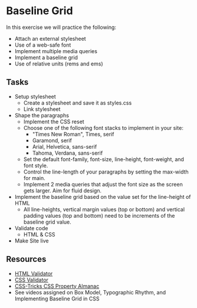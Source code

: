 # Baseline Grid
In this exercise we will practice the following:
- Attach an external stylesheet
- Use of a web-safe font
- Implement multiple media queries
- Implement a baseline grid
- Use of relative units (rems and ems)

## Tasks
- Setup stylesheet
  - Create a stylesheet and save it as styles.css
  - Link stylesheet
- Shape the paragraphs
  - Implement the CSS reset
  - Choose one of the following font stacks to implement in your site:
    - "Times New Roman", Times, serif
    - Garamond, serif
    - Arial, Helvetica, sans-serif
    - Tahoma, Verdana, sans-serif
  - Set the default font-family, font-size, line-height, font-weight, and font style. 
  - Control the line-length of your paragraphs by setting the max-width for main.
  - Implement 2 media queries that adjust the font size as the screen gets larger. Aim for fluid design.
- Implement the baseline grid based on the value set for the line-height of HTML
  - All line-heights, vertical margin values (top or bottom) and vertical padding values (top and bottom) need to be increments of the baseline grid value. 
- Validate code
  - HTML & CSS
- Make Site live 

## Resources
- [HTML Validator](https://validator.w3.org/)
- [CSS Validator](https://jigsaw.w3.org/css-validator/)
- [CSS-Tricks CSS Property Almanac](https://css-tricks.com/almanac/properties/)
- See videos assigned on Box Model, Typographic Rhythm, and Implementing Baseline Grid in CSS
